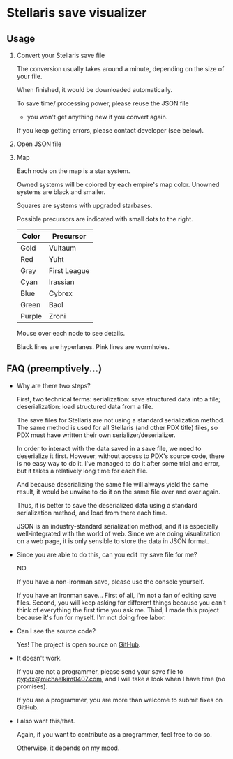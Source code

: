 # Stellaris save visualizer

## Usage

1. Convert your Stellaris save file

    The conversion usually takes around a minute,
    depending on the size of your file.

    When finished, it would be downloaded automatically.

    To save time/ processing power, please reuse the JSON file
    - you won't get anything new if you convert again.

    If you keep getting errors, please contact developer (see below).

2. Open JSON file

3. Map

    Each node on the map is a star system.

    Owned systems will be colored by each empire's map color.
    Unowned systems are black and smaller.

    Squares are systems with upgraded starbases.

    Possible precursors are indicated with small dots to the right.

    | Color      | Precursor  |
    | ---        | ---        |
    | Gold       | Vultaum    |
    | Red        | Yuht       |
    | Gray       | First League |
    | Cyan       | Irassian   |
    | Blue       | Cybrex     |
    | Green      | Baol       |
    | Purple     | Zroni      |

    Mouse over each node to see details.

    Black lines are hyperlanes.
    Pink lines are wormholes.

## FAQ (preemptively...)

* Why are there two steps?

    First, two technical terms:
    serialization: save structured data into a file;
    deserialization: load structured data from a file.

    The save files for Stellaris are not using a standard serialization method.
    The same method is used for all Stellaris (and other PDX title) files,
    so PDX must have written their own serializer/deserializer.

    In order to interact with the data saved in a save file,
    we need to deserialize it first.
    However, without access to PDX's source code,
    there is no easy way to do it.
    I've managed to do it after some trial and error,
    but it takes a relatively long time for each file.

    And because deserializing the same file will always yield the same result,
    it would be unwise to do it on the same file over and over again.

    Thus, it is better to save the deserialized data using a standard serialization method,
    and load from there each time.

    JSON is an industry-standard serialization method,
    and it is especially well-integrated with the world of web.
    Since we are doing visualization on a web page,
    it is only sensible to store the data in JSON format.

* Since you are able to do this, can you edit my save file for me?

    NO.

    If you have a non-ironman save, please use the console yourself.

    If you have an ironman save...
    First of all, I'm not a fan of editing save files.
    Second, you will keep asking for different things because you can't think of everything the first time you ask me.
    Third, I made this project because it's fun for myself. I'm not doing free labor.

* Can I see the source code?

    Yes! The project is open source on [GitHub](https://github.com/PyPDX).

* It doesn't work.

    If you are not a programmer,
    please send your save file to <pypdx@michaelkim0407.com>,
    and I will take a look when I have time (no promises).

    If you are a programmer,
    you are more than welcome to submit fixes on GitHub.

* I also want this/that.

    Again, if you want to contribute as a programmer,
    feel free to do so.

    Otherwise, it depends on my mood.

